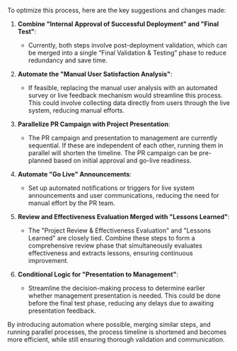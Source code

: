 To optimize this process, here are the key suggestions and changes made:

1. **Combine "Internal Approval of Successful Deployment" and "Final Test"**:
   - Currently, both steps involve post-deployment validation, which can be merged into a single “Final Validation & Testing” phase to reduce redundancy and save time.

2. **Automate the "Manual User Satisfaction Analysis"**:
   - If feasible, replacing the manual user analysis with an automated survey or live feedback mechanism would streamline this process. This could involve collecting data directly from users through the live system, reducing manual efforts.

3. **Parallelize PR Campaign with Project Presentation**:
   - The PR campaign and presentation to management are currently sequential. If these are independent of each other, running them in parallel will shorten the timeline. The PR campaign can be pre-planned based on initial approval and go-live readiness.

4. **Automate "Go Live" Announcements**:
   - Set up automated notifications or triggers for live system announcements and user communications, reducing the need for manual effort by the PR team.

5. **Review and Effectiveness Evaluation Merged with "Lessons Learned"**:
   - The "Project Review & Effectiveness Evaluation" and "Lessons Learned" are closely tied. Combine these steps to form a comprehensive review phase that simultaneously evaluates effectiveness and extracts lessons, ensuring continuous improvement.

6. **Conditional Logic for "Presentation to Management"**:
   - Streamline the decision-making process to determine earlier whether management presentation is needed. This could be done before the final test phase, reducing any delays due to awaiting presentation feedback.

By introducing automation where possible, merging similar steps, and running parallel processes, the process timeline is shortened and becomes more efficient, while still ensuring thorough validation and communication.

